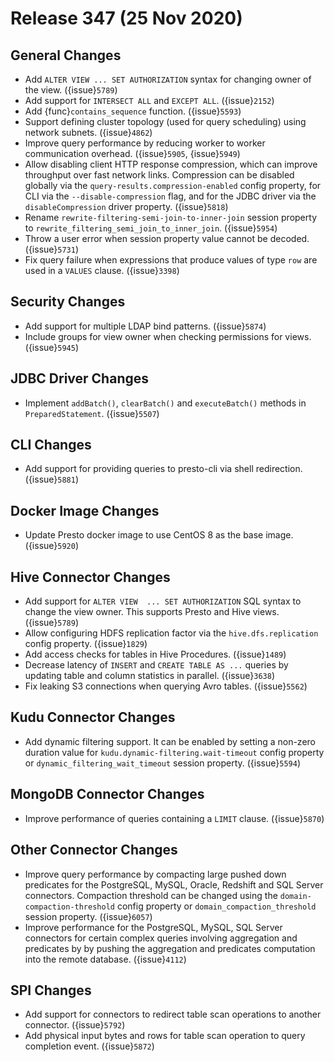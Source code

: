 # Release 347 (25 Nov 2020)

## General Changes

* Add `ALTER VIEW ... SET AUTHORIZATION` syntax for changing owner of the view. ({issue}`5789`)
* Add support for `INTERSECT ALL` and `EXCEPT ALL`. ({issue}`2152`)
* Add {func}`contains_sequence` function. ({issue}`5593`)
* Support defining cluster topology (used for query scheduling) using network subnets. ({issue}`4862`) 
* Improve query performance by reducing worker to worker communication overhead. ({issue}`5905`, {issue}`5949`)
* Allow disabling client HTTP response compression, which can improve throughput over fast network links.
  Compression can be disabled globally via the `query-results.compression-enabled` config property, for CLI via 
  the `--disable-compression` flag, and for the JDBC driver via the `disableCompression` driver property. ({issue}`5818`)
* Rename ``rewrite-filtering-semi-join-to-inner-join`` session property to ``rewrite_filtering_semi_join_to_inner_join``. ({issue}`5954`)
* Throw a user error when session property value cannot be decoded. ({issue}`5731`)
* Fix query failure when expressions that produce values of type `row` are used in a `VALUES` clause. ({issue}`3398`)

## Security Changes

* Add support for multiple LDAP bind patterns. ({issue}`5874`)
* Include groups for view owner when checking permissions for views. ({issue}`5945`)

## JDBC Driver Changes

* Implement `addBatch()`, `clearBatch()` and `executeBatch()` methods in `PreparedStatement`. ({issue}`5507`)

## CLI Changes

* Add support for providing queries to presto-cli via shell redirection. ({issue}`5881`)

## Docker Image Changes

* Update Presto docker image to use CentOS 8 as the base image. ({issue}`5920`)

## Hive Connector Changes

* Add support for `ALTER VIEW  ... SET AUTHORIZATION` SQL syntax to change the view owner. This supports Presto and Hive views. ({issue}`5789`)
* Allow configuring HDFS replication factor via the `hive.dfs.replication` config property. ({issue}`1829`)
* Add access checks for tables in Hive Procedures. ({issue}`1489`)
* Decrease latency of `INSERT` and `CREATE TABLE AS ...` queries by updating table and column statistics in parallel. ({issue}`3638`)
* Fix leaking S3 connections when querying Avro tables. ({issue}`5562`)

## Kudu Connector Changes

* Add dynamic filtering support. It can be enabled by setting a non-zero duration value for ``kudu.dynamic-filtering.wait-timeout`` config property 
  or ``dynamic_filtering_wait_timeout`` session property. ({issue}`5594`)

## MongoDB Connector Changes

* Improve performance of queries containing a `LIMIT` clause. ({issue}`5870`)

## Other Connector Changes

* Improve query performance by compacting large pushed down predicates for the PostgreSQL, MySQL, Oracle, 
  Redshift and SQL Server connectors. Compaction threshold can be changed using the ``domain-compaction-threshold``
  config property or ``domain_compaction_threshold`` session property. ({issue}`6057`)
* Improve performance for the PostgreSQL, MySQL, SQL Server connectors for certain complex queries involving 
  aggregation and predicates by by pushing the aggregation and predicates computation into the remote database. ({issue}`4112`)  
  
## SPI Changes

* Add support for connectors to redirect table scan operations to another connector. ({issue}`5792`)
* Add physical input bytes and rows for table scan operation to query completion event. ({issue}`5872`)
